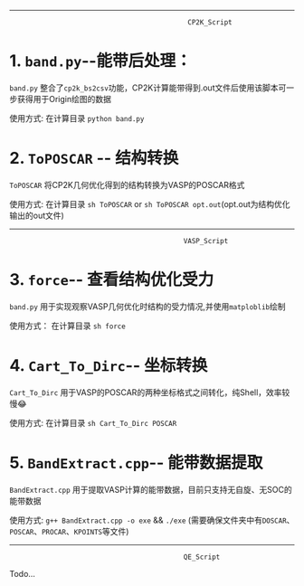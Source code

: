 --------------------------------------------------------------------------------------
                                                CP2K_Script
# 1. `band.py`--能带后处理：

`band.py`  整合了`cp2k_bs2csv`功能，CP2K计算能带得到.out文件后使用该脚本可一步获得用于Origin绘图的数据

使用方式: 在计算目录 `python band.py`

# 2. `ToPOSCAR` -- 结构转换

`ToPOSCAR` 将CP2K几何优化得到的结构转换为VASP的POSCAR格式

使用方式: 在计算目录  `sh ToPOSCAR` or `sh ToPOSCAR opt.out`(opt.out为结构优化输出的out文件)

--------------------------------------------------------------------------------------
                                               VASP_Script
# 3. `force`-- 查看结构优化受力

`band.py` 用于实现观察VASP几何优化时结构的受力情况,并使用`matploblib`绘制

使用方式： 在计算目录  `sh force`

# 4. `Cart_To_Dirc`-- 坐标转换

`Cart_To_Dirc` 用于VASP的POSCAR的两种坐标格式之间转化，纯Shell，效率较慢😂

使用方式: 在计算目录  `sh Cart_To_Dirc POSCAR`

# 5. `BandExtract.cpp`-- 能带数据提取

`BandExtract.cpp` 用于提取VASP计算的能带数据，目前只支持无自旋、无SOC的能带数据

使用方式: `g++ BandExtract.cpp -o exe` && `./exe` (需要确保文件夹中有`DOSCAR`、`POSCAR`、`PROCAR`、`KPOINTS`等文件)

--------------------------------------------------------------------------------------
                                               QE_Script
Todo...

